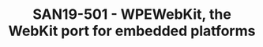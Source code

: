 ---
categories:
- san19
description: WPEWebKit[1] is a WebKit flavor (also known as port) specially crafted
  for<br>embedded platforms and use-cases. During this talk I would present WPEWebKits<br>architecture
  with a special emphasis on its multimedia backend based on<br>GStreamer[2] and implementing
  support for the MSE[3], EME[4], MediaCapabilities<br>specifications. I would also
  present a case study on how to successfully<br>integrate WPEWebKit on i.MX6 and
  i.MX8M platforms with the Cog[5] standalone<br>reference web-app container or within
  existing Qt5 applications, using the WPEQt<br>QML plugin.<br><br><br>[1] https://wpewebkit.org<br>[2]
  https://gstreamer.freedesktop.org<br>[3] https://www.w3.org/TR/media-source/<br>[4]
  https://www.w3.org/TR/encrypted-media/<br>[5] https://github.com/Igalia/cog<br><br>
image:
  featured: 'true'
  path: /assets/images/featured-images/san19/SAN19-501.png
session_attendee_num: '3'
session_id: SAN19-501
session_room: Sunset IV (Session 2)
session_slot:
  end_time: '2019-09-27 08:55:00'
  start_time: '2019-09-27 08:30:00'
session_speakers:
- speaker_bio: Philippes expertize spans between GStreamer and WebKit, where he has
    been improving the multimedia backends required for the HTML5 Living Standard.
  speaker_company: Igalia
  speaker_image: /assets/images/speakers/san19/philippe-normand.jpg
  speaker_location: ''
  speaker_name: Philippe Normand
  speaker_position: Multimedia engineer and Partner at Igalia
  speaker_url: ''
  speaker_username: linaro.philn
session_track: Multimedia
tag: session
tags:
- Multimedia
- IoT and Embedded
title: SAN19-501 - WPEWebKit, the WebKit port for embedded platforms
---